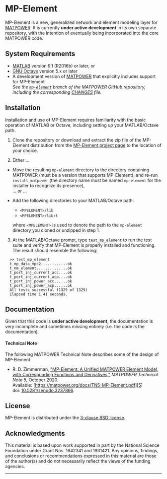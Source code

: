 MP-Element
==========

MP-Element is a new, generalized network and element modeling layer for
[MATPOWER][1]. It is currently **under active development** in its own
separate repository, with the intention of eventually being incorporated
into the core MATPOWER code.


System Requirements
-------------------
*   [MATLAB][2] version 9.1 (R2016b) or later, or
*   [GNU Octave][3] version 5.x or later
*   A development version of [MATPOWER][1] that explicitly includes support
    for MP-Element  
    _See the [`mp-element`][8] branch of the MATPOWER GitHub repository,
    including the corresponding [CHANGES][9] file._


Installation
------------

Installation and use of MP-Element requires familiarity with the basic operation
of MATLAB or Octave, including setting up your MATLAB/Octave path.

1.  Clone the repository or download and extract the zip file of the MP-Element
    distribution from the [MP-Element project page][4] to the location of your
    choice.

2.  Either ...
  - Move the resulting `mp-element` directory to the directory
    containing MATPOWER (must be a version that supports MP-Element),
    and re-run `install_matpower` (the directory name must be named
    `mp-element` for the installer to recognize its presence),  
  ... _or_ ...
  - Add the following directories to your MATLAB/Octave path:
    * `<MPELEMENT>/lib`
    * `<MPELEMENT>/lib/t`

    where `<MPELEMENT>` is used to denote the path to the `mp-element`
    directory you cloned or unzipped in step 1.

3.  At the MATLAB/Octave prompt, type `test_mp_element` to run the test
    suite and verify that MP-Element is properly installed and functioning.
    The result should resemble the following:
```
  >> test_mp_element
  t_mp_data_mpc2............ok
  t_nm_element..............ok
  t_port_inj_current_acc....ok
  t_port_inj_current_acp....ok
  t_port_inj_power_acc......ok
  t_port_inj_power_acp......ok
  All tests successful (1329 of 1329)
  Elapsed time 1.41 seconds.
```


Documentation
-------------

Given that this code is **under active development**, the documentation is
very incomplete and sometimes missing entirely (i.e. the code _is_ the
documentation).

#### Technical Note

The following MATPOWER Technical Note describes some of the design of
MP-Element.

- R. D. Zimmerman, ["MP-Element: A Unified MATPOWER Element Model, with
  Corresponding Functions and Derivatives,"][5] _MATPOWER Technical Note 5_,
  October 2020.  
  Available: [https://matpower.org/docs/TN5-MP-Element.pdf][5]  
  doi: [10.5281/zenodo.3237866][6].


License
-------

MP-Element is distributed under the [3-clause BSD license][7].


Acknowledgments
---------------

This material is based upon work supported in part by the National Science
Foundation under Grant Nos. 1642341 and 1931421. Any opinions, findings, and
conclusions or recommendations expressed in this material are those of the
author(s) and do not necessarily reflect the views of the funding agencies.

----
[1]: https://github.com/MATPOWER/matpower
[2]: https://www.mathworks.com/
[3]: https://www.gnu.org/software/octave/
[4]: https://github.com/MATPOWER/mp-element
[5]: https://matpower.org/docs/TN5-MP-Element.pdf
[6]: https://doi.org/10.5281/zenodo.4110676
[7]: LICENSE
[8]: https://github.com/MATPOWER/matpower/tree/mp-element
[9]: https://github.com/MATPOWER/matpower/blob/mp-element/CHANGES.md
